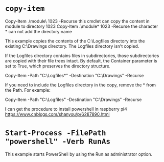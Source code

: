 # ```copy-item```
Copy-Item .\module\ 1023 -Recurse
this cmdlet can copy the content in module to directory 1023
Copy-Item .\module\* 1023 -Recurse 
the character * can not add the directory name



This example copies the contents of the C:\Logfiles directory into the existing C:\Drawings directory. The Logfiles directory isn't copied.

If the Logfiles directory contains files in subdirectories, those subdirectories are copied with their file trees intact. 
By default, the Container parameter is set to True, which preserves the directory structure.

Copy-Item -Path "C:\Logfiles\*" -Destination "C:\Drawings" -Recurse

If you need to include the Logfiles directory in the copy, remove the \* from the Path. For example:

Copy-Item -Path "C:\Logfiles" -Destination "C:\Drawings" -Recurse

I can get the procedure to install powershell in raspberry pi4
https://www.cnblogs.com/shanyou/p/6287890.html

# ``` Start-Process -FilePath "powershell" -Verb RunAs ```
This example starts PowerShell by using the Run as administrator option.